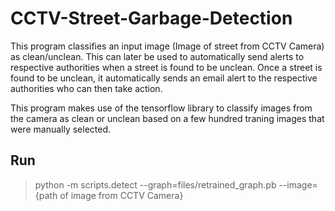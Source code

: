 # CCTV-Street-Garbage-Detection
This program classifies an input image (Image of street from CCTV Camera) as clean/unclean. This can later be used to automatically send alerts to respective authorities when a street is found to be unclean.
Once a street is found to be unclean, it automatically sends an email alert to the respective authorities who can then take action.

This program makes use of the tensorflow library to classify images from the camera as clean or unclean based on a few hundred traning images that were manually selected.

## Run
> python -m scripts.detect --graph=files/retrained_graph.pb --image={path of image from CCTV Camera}
